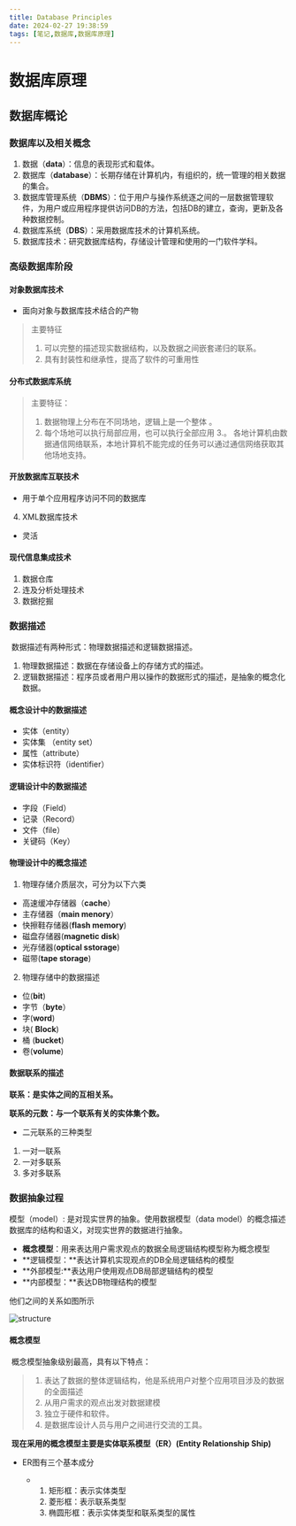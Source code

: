 ```yaml
---
title: Database Principles
date: 2024-02-27 19:38:59
tags: [笔记,数据库,数据库原理]
---
```


# 数据库原理

## 数据库概论

### 数据库以及相关概念

1. 数据（**data**）：信息的表现形式和载体。
2. 数据库（**database**）：长期存储在计算机内，有组织的，统一管理的相关数据的集合。
3. 数据库管理系统（**DBMS**）：位于用户与操作系统逐之间的一层数据管理软件，为用户或应用程序提供访问DB的方法，包括DB的建立，查询，更新及各种数据控制。
4. 数据库系统（**DBS**）：采用数据库技术的计算机系统。
5. 数据库技术：研究数据库结构，存储设计管理和使用的一门软件学科。

### 高级数据库阶段

#### 对象数据库技术

* 面向对象与数据库技术结合的产物

> 主要特征
>
> 1. 可以完整的描述现实数据结构，以及数据之间嵌套递归的联系。 
> 2. 具有封装性和继承性，提高了软件的可重用性

#### 分布式数据库系统

> 主要特征：
>
> 1. 数据物理上分布在不同场地，逻辑上是一个整体 。
> 2. 每个场地可以执行局部应用，也可以执行全部应用
>    3.。 各地计算机由数据通信网络联系，本地计算机不能完成的任务可以通过通信网络获取其他场地支持。

#### 开放数据库互联技术

* 用于单个应用程序访问不同的数据库

4. XML数据库技术

* 灵活

#### 现代信息集成技术

1. 数据仓库
2. 连及分析处理技术
3. 数据挖掘

### 数据描述 

​	数据描述有两种形式：物理数据描述和逻辑数据描述。

1. 物理数据描述：数据在存储设备上的存储方式的描述。
2. 逻辑数据描述：程序员或者用户用以操作的数据形式的描述，是抽象的概念化数据。

#### 概念设计中的数据描述

* 实体（entity）
* 实体集 （entity set）
* 属性（attribute）
* 实体标识符（identifier）

#### 逻辑设计中的数据描述

* 字段（Field）
* 记录（Record）
* 文件（file）
* 关键码（Key）

#### 物理设计中的概念描述

1. 物理存储介质层次，可分为以下六类

* 高速缓冲存储器（**cache**）
* 主存储器（**main menory**）
* 快擦鞋存储器(**flash memory**)
* 磁盘存储器(**magnetic disk**)
* 光存储器(**optical sstorage**)
* 磁带(**tape storage**)

2. 物理存储中的数据描述

* 位(**bit**)
* 字节（**byte**）
* 字(**word**)
* 块( **Block**)
* 桶 (**bucket**)
* 卷(**volume**)

#### 数据联系的描述

**联系：是实体之间的互相关系。**

**联系的元数：与一个联系有关的实体集个数。**

* 二元联系的三种类型

1. 一对一联系
2. 一对多联系
3. 多对多联系

### 数据抽象过程

模型（model）: 是对现实世界的抽象。使用数据模型（data model）的概念描述数据库的结构和语义，对现实世界的数据进行抽象。

* **概念模型**：用来表达用户需求观点的数据全局逻辑结构模型称为概念模型
* **逻辑模型：**表达计算机实现观点的DB全局逻辑结构的模型
* **外部模型:**表达用户使用观点DB局部逻辑结构的模型
* **内部模型：**表达DB物理结构的模型

他们之间的关系如图所示

![structure](/images/)

#### 概念模型

​	概念模型抽象级别最高，具有以下特点：

> 1. 表达了数据的整体逻辑结构，他是系统用户对整个应用项目涉及的数据的全面描述
> 2. 从用户需求的观点出发对数据建模
> 3. 独立于硬件和软件。
> 4. 是数据库设计人员与用户之间进行交流的工具。

​	**现在采用的概念模型主要是实体联系模型（ER）(Entity Relationship Ship)**

* ER图有三个基本成分

  * 1. 矩形框：表示实体类型
    2. 菱形框：表示联系类型
    3. 椭圆形框：表示实体类型和联系类型的属性

  



